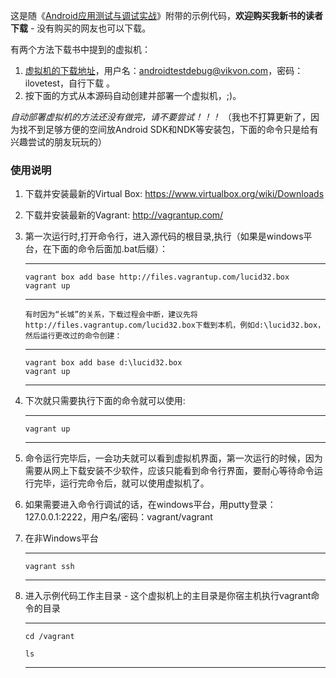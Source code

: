 ﻿这是随《[Android应用测试与调试实战](http://item.jd.com/11447034.html)》附带的示例代码，**欢迎购买我新书的读者下载** - 没有购买的网友也可以下载。

有两个方法下载书中提到的虚拟机：

1. [虚拟机的下载地址](http://yunpan.360.cn)，用户名：androidtestdebug@vikvon.com，密码：ilovetest，自行下载 。
2. 按下面的方式从本源码自动创建并部署一个虚拟机，;)。

*自动部署虚拟机的方法还没有做完，请不要尝试！！！*
（我也不打算更新了，因为找不到足够方便的空间放Android SDK和NDK等安装包，下面的命令只是给有兴趣尝试的朋友玩玩的）

### 使用说明
1. 下载并安装最新的Virtual Box: https://www.virtualbox.org/wiki/Downloads
2. 下载并安装最新的Vagrant: http://vagrantup.com/
3. 第一次运行时,打开命令行，进入源代码的根目录,执行（如果是windows平台，在下面的命令后面加.bat后缀）：

    -----------------------
    
       vagrant box add base http://files.vagrantup.com/lucid32.box       
       vagrant up
       
    -----------------------
    
    `有时因为“长城”的关系，下载过程会中断，建议先将http://files.vagrantup.com/lucid32.box下载到本机，例如d:\lucid32.box，然后运行更改过的命令创建：`
    
    -----------------------
    
       vagrant box add base d:\lucid32.box     
       vagrant up
       
    -----------------------


4. 下次就只需要执行下面的命令就可以使用:
    
    -----------------------
    
       vagrant up
       
    -----------------------

5. 命令运行完毕后，一会功夫就可以看到虚拟机界面，第一次运行的时候，因为需要从网上下载安装不少软件，应该只能看到命令行界面，要耐心等待命令运行完毕，运行完命令后，就可以使用虚拟机了。

6. 如果需要进入命令行调试的话，在windows平台，用putty登录：127.0.0.1:2222，用户名/密码：vagrant/vagrant

6. 在非Windows平台
    
    -----------------------
    
       vagrant ssh
       
    -----------------------
   
7. 进入示例代码工作主目录 - 这个虚拟机上的主目录是你宿主机执行vagrant命令的目录
   
    -----------------------
    
       cd /vagrant

       ls
       
    -----------------------   
